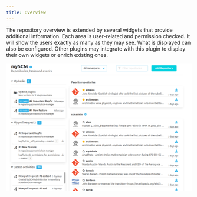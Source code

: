 ```yaml
---
title: Overview
---
```


The repository overview is extended by several widgets that provide additional information.
Each area is user-related and permission checked. It will show the users exactly as many as they may see.
What is displayed can also be configured. Other plugins may integrate with this plugin to display their own widgets
or enrich existing ones.

![Overview](assets/overview.png)
